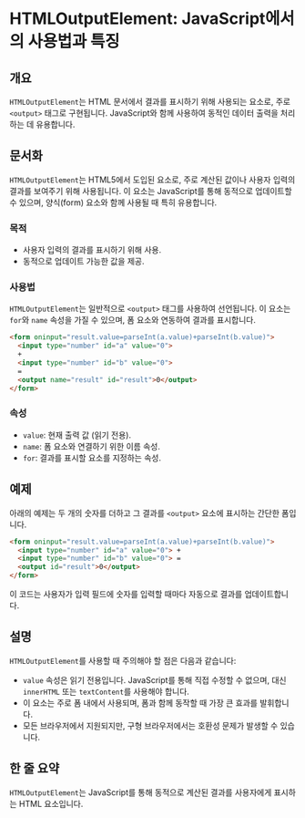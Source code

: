 <!--
Meta Description: # HTMLOutputElement: JavaScript에서의 사용법과 특징 ## 개요 `HTMLOutputElement`는 HTML 문서에서 결과를 표시하기 위해 사용되는 요소로, 주로 `<output>` 태그로 구현됩니다. JavaScript와 함께 사용하여 동적인...
Meta Keywords: value, 결과를, output, htmloutputelement, form
-->

# HTMLOutputElement: JavaScript에서의 사용법과 특징

## 개요
`HTMLOutputElement`는 HTML 문서에서 결과를 표시하기 위해 사용되는 요소로, 주로 `<output>` 태그로 구현됩니다. JavaScript와 함께 사용하여 동적인 데이터 출력을 처리하는 데 유용합니다.

## 문서화
`HTMLOutputElement`는 HTML5에서 도입된 요소로, 주로 계산된 값이나 사용자 입력의 결과를 보여주기 위해 사용됩니다. 이 요소는 JavaScript를 통해 동적으로 업데이트할 수 있으며, 양식(form) 요소와 함께 사용될 때 특히 유용합니다.

### 목적
- 사용자 입력의 결과를 표시하기 위해 사용.
- 동적으로 업데이트 가능한 값을 제공.

### 사용법
`HTMLOutputElement`는 일반적으로 `<output>` 태그를 사용하여 선언됩니다. 이 요소는 `for`와 `name` 속성을 가질 수 있으며, 폼 요소와 연동하여 결과를 표시합니다.

```html
<form oninput="result.value=parseInt(a.value)+parseInt(b.value)">
  <input type="number" id="a" value="0">
  +
  <input type="number" id="b" value="0">
  =
  <output name="result" id="result">0</output>
</form>
```

### 속성
- `value`: 현재 출력 값 (읽기 전용).
- `name`: 폼 요소와 연결하기 위한 이름 속성.
- `for`: 결과를 표시할 요소를 지정하는 속성.

## 예제
아래의 예제는 두 개의 숫자를 더하고 그 결과를 `<output>` 요소에 표시하는 간단한 폼입니다.

```html
<form oninput="result.value=parseInt(a.value)+parseInt(b.value)">
  <input type="number" id="a" value="0"> +
  <input type="number" id="b" value="0"> =
  <output id="result">0</output>
</form>
```

이 코드는 사용자가 입력 필드에 숫자를 입력할 때마다 자동으로 결과를 업데이트합니다.

## 설명
`HTMLOutputElement`를 사용할 때 주의해야 할 점은 다음과 같습니다:
- `value` 속성은 읽기 전용입니다. JavaScript를 통해 직접 수정할 수 없으며, 대신 `innerHTML` 또는 `textContent`를 사용해야 합니다.
- 이 요소는 주로 폼 내에서 사용되며, 폼과 함께 동작할 때 가장 큰 효과를 발휘합니다.
- 모든 브라우저에서 지원되지만, 구형 브라우저에서는 호환성 문제가 발생할 수 있습니다.

## 한 줄 요약
`HTMLOutputElement`는 JavaScript를 통해 동적으로 계산된 결과를 사용자에게 표시하는 HTML 요소입니다.